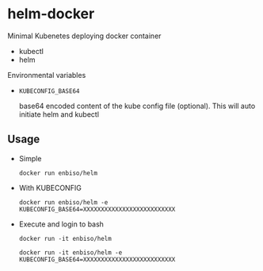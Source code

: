 # helm-docker
Minimal Kubenetes deploying docker container
 - kubectl
 - helm

Environmental variables
 - `KUBECONFIG_BASE64`
   
   base64 encoded content of the kube config file (optional). This will auto initiate helm and kubectl

## Usage

 - Simple
 
   `docker run enbiso/helm`

 - With KUBECONFIG
 
   `docker run enbiso/helm -e KUBECONFIG_BASE64=XXXXXXXXXXXXXXXXXXXXXXXXXX`

 - Execute and login to bash
 
   `docker run -it enbiso/helm`
 
   `docker run -it enbiso/helm -e KUBECONFIG_BASE64=XXXXXXXXXXXXXXXXXXXXXXXXXX`
